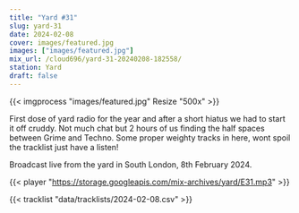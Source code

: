 ```yaml
---
title: "Yard #31"
slug: yard-31
date: 2024-02-08
cover: images/featured.jpg
images: ["images/featured.jpg"]
mix_url: /cloud696/yard-31-20240208-182558/
station: Yard
draft: false
---
```


{{< imgprocess "images/featured.jpg" Resize "500x" >}}

First dose of yard radio for the year and after a short hiatus we had to start it off cruddy. Not much chat but 2 hours of us finding the half spaces between Grime and Techno. Some proper weighty tracks in here, wont spoil the tracklist just have a listen!

Broadcast live from the yard in South London, 8th February 2024.

{{< player "https://storage.googleapis.com/mix-archives/yard/E31.mp3" >}}

{{< tracklist "data/tracklists/2024-02-08.csv" >}}
